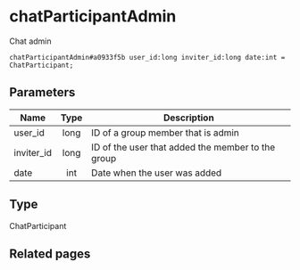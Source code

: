 # chatParticipantAdmin
Chat admin

```
chatParticipantAdmin#a0933f5b user_id:long inviter_id:long date:int = ChatParticipant;
```

## Parameters
| Name | Type | Description |
| ---- | :----: | ----------- |
| user_id | long | ID of a group member that is admin |
| inviter_id | long | ID of the user that added the member to the group |
| date | int | Date when the user was added |


## Type
ChatParticipant

## Related pages
